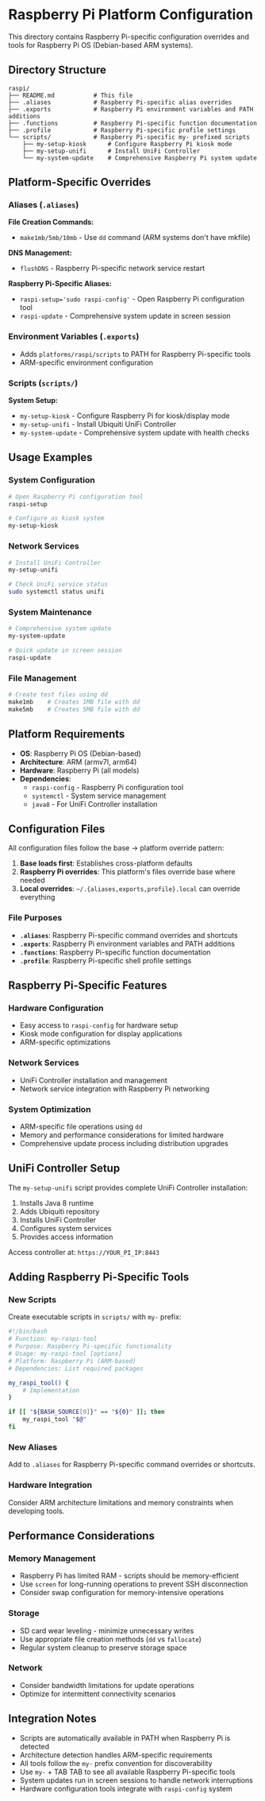 # Raspberry Pi Platform Configuration

This directory contains Raspberry Pi-specific configuration overrides and tools for Raspberry Pi OS (Debian-based ARM systems).

## Directory Structure

```
raspi/
├── README.md           # This file
├── .aliases            # Raspberry Pi-specific alias overrides
├── .exports            # Raspberry Pi environment variables and PATH additions
├── .functions          # Raspberry Pi-specific function documentation
├── .profile            # Raspberry Pi-specific profile settings
└── scripts/            # Raspberry Pi-specific my- prefixed scripts
    ├── my-setup-kiosk      # Configure Raspberry Pi kiosk mode
    ├── my-setup-unifi      # Install UniFi Controller
    └── my-system-update    # Comprehensive Raspberry Pi system update
```

## Platform-Specific Overrides

### Aliases (`.aliases`)

**File Creation Commands:**
- `make1mb/5mb/10mb` - Use `dd` command (ARM systems don't have mkfile)

**DNS Management:**
- `flushDNS` - Raspberry Pi-specific network service restart

**Raspberry Pi-Specific Aliases:**
- `raspi-setup='sudo raspi-config'` - Open Raspberry Pi configuration tool
- `raspi-update` - Comprehensive system update in screen session

### Environment Variables (`.exports`)

- Adds `platforms/raspi/scripts` to PATH for Raspberry Pi-specific tools
- ARM-specific environment configuration

### Scripts (`scripts/`)

**System Setup:**
- `my-setup-kiosk` - Configure Raspberry Pi for kiosk/display mode
- `my-setup-unifi` - Install Ubiquiti UniFi Controller
- `my-system-update` - Comprehensive system update with health checks

## Usage Examples

### System Configuration
```bash
# Open Raspberry Pi configuration tool
raspi-setup

# Configure as kiosk system
my-setup-kiosk
```

### Network Services
```bash
# Install UniFi Controller
my-setup-unifi

# Check UniFi service status
sudo systemctl status unifi
```

### System Maintenance
```bash
# Comprehensive system update
my-system-update

# Quick update in screen session
raspi-update
```

### File Management
```bash
# Create test files using dd
make1mb    # Creates 1MB file with dd
make5mb    # Creates 5MB file with dd
```

## Platform Requirements

- **OS**: Raspberry Pi OS (Debian-based)
- **Architecture**: ARM (armv7l, arm64)
- **Hardware**: Raspberry Pi (all models)
- **Dependencies**:
  - `raspi-config` - Raspberry Pi configuration tool
  - `systemctl` - System service management
  - `java8` - For UniFi Controller installation

## Configuration Files

All configuration files follow the base → platform override pattern:

1. **Base loads first**: Establishes cross-platform defaults
2. **Raspberry Pi overrides**: This platform's files override base where needed
3. **Local overrides**: `~/.{aliases,exports,profile}.local` can override everything

### File Purposes

- **`.aliases`**: Raspberry Pi-specific command overrides and shortcuts
- **`.exports`**: Raspberry Pi environment variables and PATH additions
- **`.functions`**: Raspberry Pi-specific function documentation
- **`.profile`**: Raspberry Pi-specific shell profile settings

## Raspberry Pi-Specific Features

### Hardware Configuration
- Easy access to `raspi-config` for hardware setup
- Kiosk mode configuration for display applications
- ARM-specific optimizations

### Network Services
- UniFi Controller installation and management
- Network service integration with Raspberry Pi networking

### System Optimization
- ARM-specific file operations using `dd`
- Memory and performance considerations for limited hardware
- Comprehensive update process including distribution upgrades

## UniFi Controller Setup

The `my-setup-unifi` script provides complete UniFi Controller installation:

1. Installs Java 8 runtime
2. Adds Ubiquiti repository
3. Installs UniFi Controller
4. Configures system services
5. Provides access information

Access controller at: `https://YOUR_PI_IP:8443`

## Adding Raspberry Pi-Specific Tools

### New Scripts
Create executable scripts in `scripts/` with `my-` prefix:

```bash
#!/bin/bash
# Function: my-raspi-tool
# Purpose: Raspberry Pi-specific functionality
# Usage: my-raspi-tool [options]
# Platform: Raspberry Pi (ARM-based)
# Dependencies: List required packages

my_raspi_tool() {
    # Implementation
}

if [[ "${BASH_SOURCE[0]}" == "${0}" ]]; then
    my_raspi_tool "$@"
fi
```

### New Aliases
Add to `.aliases` for Raspberry Pi-specific command overrides or shortcuts.

### Hardware Integration
Consider ARM architecture limitations and memory constraints when developing tools.

## Performance Considerations

### Memory Management
- Raspberry Pi has limited RAM - scripts should be memory-efficient
- Use `screen` for long-running operations to prevent SSH disconnection
- Consider swap configuration for memory-intensive operations

### Storage
- SD card wear leveling - minimize unnecessary writes
- Use appropriate file creation methods (`dd` vs `fallocate`)
- Regular system cleanup to preserve storage space

### Network
- Consider bandwidth limitations for update operations
- Optimize for intermittent connectivity scenarios

## Integration Notes

- Scripts are automatically available in PATH when Raspberry Pi is detected
- Architecture detection handles ARM-specific requirements
- All tools follow the `my-` prefix convention for discoverability
- Use `my-` + TAB TAB to see all available Raspberry Pi-specific tools
- System updates run in screen sessions to handle network interruptions
- Hardware configuration tools integrate with `raspi-config` system
